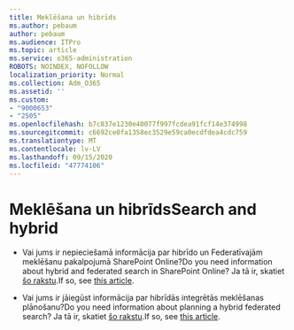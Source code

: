 ```yaml
---
title: Meklēšana un hibrīds
ms.author: pebaum
author: pebaum
ms.audience: ITPro
ms.topic: article
ms.service: o365-administration
ROBOTS: NOINDEX, NOFOLLOW
localization_priority: Normal
ms.collection: Adm_O365
ms.assetid: ''
ms.custom:
- "9000653"
- "2505"
ms.openlocfilehash: b7c837e1230e40077f997fcdea91fcf14e374998
ms.sourcegitcommit: c6692ce0fa1358ec3529e59ca0ecdfdea4cdc759
ms.translationtype: MT
ms.contentlocale: lv-LV
ms.lasthandoff: 09/15/2020
ms.locfileid: "47774106"
---
```

# <a name="search-and-hybrid"></a><span data-ttu-id="eba7d-102">Meklēšana un hibrīds</span><span class="sxs-lookup"><span data-stu-id="eba7d-102">Search and hybrid</span></span>

- <span data-ttu-id="eba7d-103">Vai jums ir nepieciešamā informācija par hibrīdo un Federatīvajām meklēšanu pakalpojumā SharePoint Online?</span><span class="sxs-lookup"><span data-stu-id="eba7d-103">Do you need information about hybrid and federated search in SharePoint Online?</span></span> <span data-ttu-id="eba7d-104">Ja tā ir, skatiet [šo rakstu](https://docs.microsoft.com/sharepoint/hybrid/hybrid-search-in-sharepoint).</span><span class="sxs-lookup"><span data-stu-id="eba7d-104">If so, see [this article](https://docs.microsoft.com/sharepoint/hybrid/hybrid-search-in-sharepoint).</span></span>

- <span data-ttu-id="eba7d-105">Vai jums ir jāiegūst informācija par hibrīdās integrētās meklēšanas plānošanu?</span><span class="sxs-lookup"><span data-stu-id="eba7d-105">Do you need information about planning a hybrid federated search?</span></span>  <span data-ttu-id="eba7d-106">Ja tā ir, skatiet [šo rakstu](https://docs.microsoft.com/sharepoint/hybrid/plan-hybrid-federated-search).</span><span class="sxs-lookup"><span data-stu-id="eba7d-106">If so, see [this article](https://docs.microsoft.com/sharepoint/hybrid/plan-hybrid-federated-search).</span></span>



